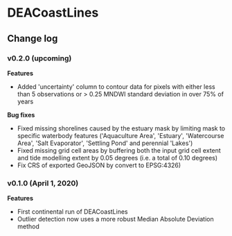 # DEACoastLines

## Change log

### v0.2.0 (upcoming)

**Features**
* Added 'uncertainty' column to contour data for pixels with either less than 5 observations or > 0.25 MNDWI standard deviation in over 75% of years

**Bug fixes**
* Fixed missing shorelines caused by the estuary mask by limiting mask to specific waterbody features ('Aquaculture Area', 'Estuary', 'Watercourse Area', 'Salt Evaporator', 'Settling Pond' and perennial 'Lakes')
* Fixed missing grid cell areas by buffering both the input grid cell extent and tide modelling extent by 0.05 degrees (i.e. a total of 0.10 degrees)
* Fix CRS of exported GeoJSON by convert to EPSG:4326)


### v0.1.0 (April 1, 2020)

**Features**
* First continental run of DEACoastLines
* Outlier detection now uses a more robust Median Absolute Deviation method
